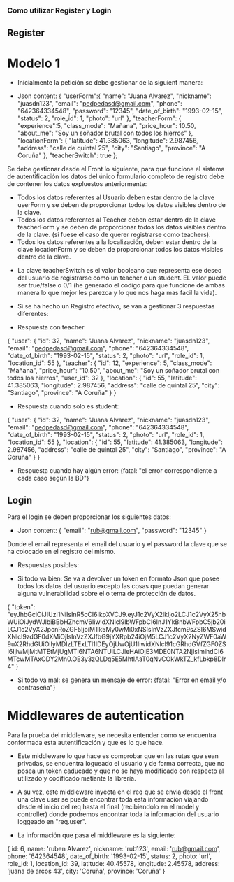 ### Como utilizar Register y Login

## Register

# Modelo 1

 - Inicialmente la petición se debe gestionar de la siguient manera:
  * Json content:
  {
  "userForm":{
    "name": "Juana Alvarez", 
    "nickname": "juasdn123", 
    "email": "pedpedasd@gmail.com", 
    "phone": "642364334548", 
    "password": "12345", 
    "date_of_birth": "1993-02-15", 
    "status": 2, 
    "role_id": 1, 
    "photo": "url"
  },
  "teacherForm": {
    "experience":5,
    "class_mode": "Mañana",
    "price_hour": 10.50,
    "about_me": "Soy un soñador brutal con todos los hierros"
  },
  "locationForm": {
    "latitude": 41.385063,
    "longitude": 2.987456,
    "address": "calle de quintal 25",
    "city": "Santiago",
    "province": "A Coruña"
  },
   "teacherSwitch": true
};

Se debe gestionar desde el Front lo siguiente, para que funcione el sistema de autentificación los datos del único formulario completo de registro debe de contener los datos expluestos anteriormente:

- Todos los datos referentes al Usuario deben estar dentro de la clave userForm y se deben de proporcionar todos los datos visibles dentro de la clave.
- Todos los datos referentes al Teacher deben estar dentro de la clave teacherForm y se deben de proporcionar todos los datos visibles dentro de la clave. (si fuese el caso de querer registrarse como teachers).
- Todos los datos referentes a la localización, deben estar dentro de la clave locationForm y se deben de proporcionar todos los datos visibles dentro de la clave.
* La clave teacherSwitch es el valor booleano que representa ese deseo del usuario de registrarse como un teacher o un student. EL valor puede ser true/false o 0/1 (he generado el codigo para que funcione de ambas manera lo que mejor les parezca y lo que nos haga mas facil la vida).

- Si se ha hecho un Registro efectivo, se van a gestionar 3 respuestas diferentes:

* Respuesta con teacher

{
  "user": {
    "id": 32,
    "name": "Juana Alvarez",
    "nickname": "juasdn123",
    "email": "pedpedasd@gmail.com",
    "phone": "642364334548",
    "date_of_birth": "1993-02-15",
    "status": 2,
    "photo": "url",
    "role_id": 1,
    "location_id": 55
  },
  "teacher": {
    "id": 12,
    "experience": 5,
    "class_mode": "Mañana",
    "price_hour": "10.50",
    "about_me": "Soy un soñador brutal con todos los hierros",
    "user_id": 32
  },
  "location": {
    "id": 55,
    "latitude": 41.385063,
    "longitude": 2.987456,
    "address": "calle de quintal 25",
    "city": "Santiago",
    "province": "A Coruña"
  }
}

* Respuesta cuando solo es student:

{
  "user": {
    "id": 32,
    "name": "Juana Alvarez",
    "nickname": "juasdn123",
    "email": "pedpedasd@gmail.com",
    "phone": "642364334548",
    "date_of_birth": "1993-02-15",
    "status": 2,
    "photo": "url",
    "role_id": 1,
    "location_id": 55
  },
  "location": {
    "id": 55,
    "latitude": 41.385063,
    "longitude": 2.987456,
    "address": "calle de quintal 25",
    "city": "Santiago",
    "province": "A Coruña"
  }
}

* Respuesta cuando hay algún error:
{fatal: "el error correspondiente a cada caso según la BD"}

## Login

Para el login se deben proporcionar los siguientes datos:
* Json content:
{
  "email": "rub@gmail.com",
  "password": "12345"
}

Donde el email representa el email del usuario y el password la clave que se ha colocado en el registro del mismo.

- Respuestas posibles:
* Si todo va bien: Se va a devolver un token en formato Json que posee todos los datos del usuario excepto las cosas que puedan generar alguna vulnerabilidad sobre el o tema de protección de datos.

{
  "token": "eyJhbGciOiJIUzI1NiIsInR5cCI6IkpXVCJ9.eyJ1c2VyX2lkIjo2LCJ1c2VyX25hbWUiOiJydWJlbiBBbHZhcmV6IiwidXNlcl9lbWFpbCI6InJ1YkBnbWFpbC5jb20iLCJ1c2VyX2JpcnRoZGF5IjoiMTk5My0wMi0xNSIsInVzZXJfcm9sZSI6MSwidXNlcl9zdGF0dXMiOjIsInVzZXJfbG9jYXRpb24iOjM5LCJ1c2VyX2NyZWF0aW9uX2RhdGUiOiIyMDIzLTExLTI1IDEyOjUwOjU1IiwidXNlcl91cGRhdGVfZGF0ZSI6IjIwMjMtMTEtMjUgMTI6NTA6NTUiLCJleHAiOjE3MDE0NTA2NjIsImlhdCI6MTcwMTAxODY2Mn0.OE3y3zQLDq5E5MhtlAaT0qNvCOkWkTZ_kfLbkp8DIr4"
}

* Si todo va mal: se genera un mensaje de error:
{fatal: "Error en email y/o contraseña"}


# Middlewares de autentication

Para la prueba del middleware, se necesita entender como se encuentra conformada esta autentificación y que es lo que hace.

- Este middleware lo que hace es comprobar que en las rutas que sean privadas, se encuentra logueado el usuario y de forma correcta, que no posea un token caducado y que no se haya modificado con respecto al utilizado y codificado metiante la librería.

- A su vez, este middleware inyecta en el req que se envia desde el front una clave user se puede encontrar toda esta información viajando desde el inicio del req hasta el final (recibiendolo en el model y controller) donde podremos encontrar toda la información del usuario loggeado en "req.user".

* La información que pasa el middleware es la siguiente:

{
  id: 6,
  name: 'ruben Alvarez',
  nickname: 'rub123',
  email: 'rub@gmail.com',
  phone: '642364548',
  date_of_birth: '1993-02-15',
  status: 2,
  photo: 'url',
  role_id: 1,
  location_id: 39,
  latitude: 40.45578,
  longitude: 2.45578,
  address: 'juana de arcos 43',
  city: 'Coruña',
  province: 'Coruña'
}
